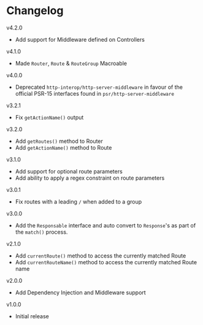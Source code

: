 # Changelog

v4.2.0
- Add support for Middleware defined on Controllers

v4.1.0
- Made `Router`, `Route` & `RouteGroup` Macroable

v4.0.0
- Deprecated `http-interop/http-server-middleware` in favour of the official PSR-15 interfaces found in `psr/http-server-middleware`

v3.2.1
- Fix `getActionName()` output

v3.2.0
- Add `getRoutes()` method to Router
- Add `getActionName()` method to Route

v3.1.0
- Add support for optional route parameters
- Add ability to apply a regex constraint on route parameters

v3.0.1
- Fix routes with a leading `/` when added to a group

v3.0.0
- Add the `Responsable` interface and auto convert to `Response`'s as part of the `match()` process.

v2.1.0
- Add `currentRoute()` method to access the currently matched Route
- Add `currentRouteName()` method to access the currently matched Route name

v2.0.0
- Add Dependency Injection and Middleware support

v1.0.0
- Initial release
